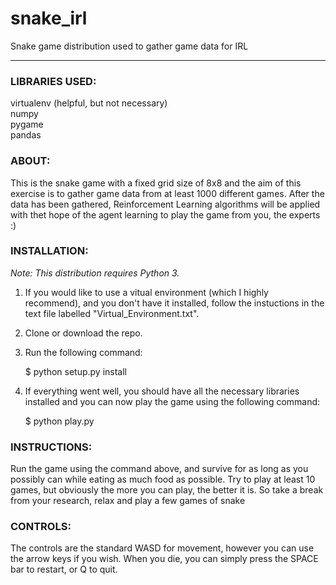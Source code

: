 # snake_irl
Snake game distribution used to gather game data for IRL

---

### LIBRARIES USED:
virtualenv (helpful, but not necessary)  
numpy  
pygame  
pandas

### ABOUT:
This is the snake game with a fixed grid size of 8x8 and the aim of this exercise is to gather game data from at least 1000 different games. After the data has been gathered, Reinforcement Learning algorithms will be applied  with thet hope of the agent learning to play the game from you, the experts :)

### INSTALLATION:
*Note: This distribution requires Python 3.*
1. If you would like to use a vitual environment (which I highly recommend), and you don't have it installed, follow the instuctions in the text file labelled "Virtual_Environment.txt".
2. Clone or download the repo.
3. Run the following command:

   $ python setup.py install

4. If everything went well, you should have all the necessary libraries installed and you can now play the game using the following command:

   $ python play.py


### INSTRUCTIONS:
Run the game using the command above, and survive for as long as you possibly can while eating as much food as possible. Try to play at least 10 games, but obviously the more you can play, the better it is. So take a break from your research, relax and play a few games of snake

### CONTROLS:
The controls are the standard WASD for movement, however you can use the arrow keys if you wish.
When you die, you can simply press the SPACE bar to restart, or Q to quit.
